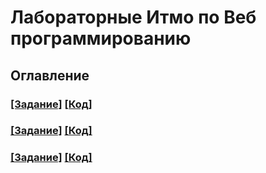 # Лабораторные Итмо по Веб программированию

## Оглавление
### [[Задание]](https://github.com/Oleg-Pashchenko/Itmo_web_labs/blob/main/web_lab1/README.md) [[Код]](https://github.com/Oleg-Pashchenko/Itmo_web_labs/blob/main/web_lab1/)
### [[Задание]](https://github.com/Oleg-Pashchenko/Itmo_web_labs/blob/main/web_lab2/README.md) [[Код]](https://github.com/Oleg-Pashchenko/Itmo_web_labs/blob/main/web_lab2/)
### [[Задание]](https://github.com/Oleg-Pashchenko/Itmo_web_labs/blob/main/web_lab3/README.md) [[Код]](https://github.com/Oleg-Pashchenko/Itmo_web_labs/blob/main/web_lab3/)
